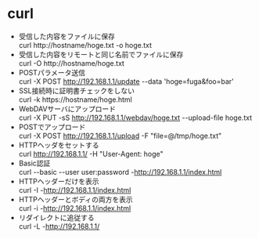 # curl

* 受信した内容をファイルに保存  
curl http://hostname/hoge.txt -o hoge.txt
* 受信した内容をリモートと同じ名前でファイルに保存  
curl -O http://hostname/hoge.txt
* POSTパラメータ送信  
curl -X POST http://192.168.1.1/update --data 'hoge=fuga&foo=bar'
* SSL接続時に証明書チェックをしない  
curl -k https://hostname/hoge.html
* WebDAVサーバにアップロード  
curl -X PUT -sS http://192.168.1.1/webdav/hoge.txt --upload-file hoge.txt
* POSTでアップロード  
curl -X POST http://192.168.1.1/upload -F "file=@/tmp/hoge.txt"
* HTTPヘッダをセットする  
curl http://192.168.1.1/ -H "User-Agent: hoge"
* Basic認証  
curl --basic --user user:password -http://192.168.1.1/index.html
* HTTPヘッダーだけを表示  
curl -I -http://192.168.1.1/index.html
* HTTPヘッダーとボディの両方を表示  
curl -i -http://192.168.1.1/index.html
* リダイレクトに追従する  
curl -L -http://192.168.1.1/

